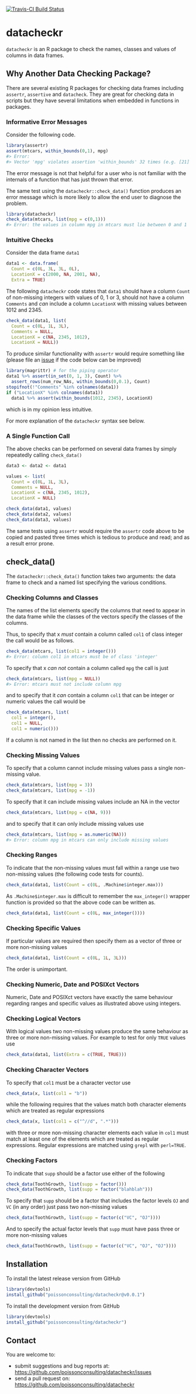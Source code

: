 <!-- README.md is generated from README.Rmd. Please edit that file -->
[![Travis-CI Build Status](https://travis-ci.org/poissonconsulting/datacheckr.svg?branch=master)](https://travis-ci.org/poissonconsulting/datacheckr)

datacheckr
==========

`datacheckr` is an R package to check the names, classes and values of columns in data frames.

Why Another Data Checking Package?
----------------------------------

There are several existing R packages for checking data frames including `assertr`, `assertive` and `datacheck`. They are great for checking data in scripts but they have several limitations when embedded in functions in packages.

### Informative Error Messages

Consider the following code.

``` r
library(assertr)
assert(mtcars, within_bounds(0,1), mpg)
#> Error: 
#> Vector 'mpg' violates assertion 'within_bounds' 32 times (e.g. [21] at index 1)
```

The error message is not that helpful for a user who is not familiar with the internals of a function that has just thrown that error.

The same test using the `datacheckr::check_data()` function produces an error message which is more likely to allow the end user to diagnose the problem.

``` r
library(datacheckr)
check_data(mtcars, list(mpg = c(0,1)))
#> Error: the values in column mpg in mtcars must lie between 0 and 1
```

### Intuitive Checks

Consider the data frame `data1`

``` r
data1 <- data.frame(
  Count = c(0L, 3L, 3L, 0L), 
  LocationX = c(2000, NA, 2001, NA), 
  Extra = TRUE)
```

The following `datacheckr` code states that `data1` should have a column `Count` of non-missing integers with values of 0, 1 or 3, should not have a column `Comments` and *can* include a column `LocationX` with missing values between 1012 and 2345.

``` r
check_data(data1, list(
  Count = c(0L, 1L, 3L), 
  Comments = NULL, 
  LocationX = c(NA, 2345, 1012),
  LocationX = NULL))
```

To produce similar functionality with `assertr` would require something like (please file an [issue](https://github.com/poissonconsulting/datacheckr/issues) if the code below can be improved)

``` r
library(magrittr) # for the piping operator
data1 %>% assert(in_set(0, 1, 3), Count) %>%
  assert_rows(num_row_NAs, within_bounds(0,0.1), Count)
stopifnot(!"Comments" %in% colnames(data1))
if ("LocationX" %in% colnames(data1))
  data1 %>% assert(within_bounds(1012, 2345), LocationX)
```

which is in my opinion less intuitive.

For more explanation of the `datacheckr` syntax see below.

### A Single Function Call

The above checks can be performed on several data frames by simply repeatedly calling `check_data()`

``` r
data3 <- data2 <- data1

values <- list(
  Count = c(0L, 1L, 3L), 
  Comments = NULL, 
  LocationX = c(NA, 2345, 1012),
  LocationX = NULL)

check_data(data1, values)
check_data(data2, values)
check_data(data3, values)
```

The same tests using `assertr` would require the `assertr` code above to be copied and pasted three times which is tedious to produce and read; and as a result error prone.

check\_data()
-------------

The `datacheckr::check_data()` function takes two arguments: the data frame to check and a named list specifying the various conditions.

### Checking Columns and Classes

The names of the list elements specify the columns that need to appear in the data frame while the classes of the vectors specify the classes of the columns.

Thus, to specify that x *must* contain a column called `col1` of class integer the call would be as follows.

``` r
check_data(mtcars, list(col1 = integer()))
#> Error: column col1 in mtcars must be of class 'integer'
```

To specify that x *can not* contain a column called `mpg` the call is just

``` r
check_data(mtcars, list(mpg = NULL))
#> Error: mtcars must not include column mpg
```

and to specify that it *can* contain a column `col1` that can be integer or numeric values the call would be

``` r
check_data(mtcars, list(
  col1 = integer(), 
  col1 = NULL, 
  col1 = numeric()))
```

If a column is not named in the list then no checks are performed on it.

### Checking Missing Values

To specify that a column cannot include missing values pass a single non-missing value.

``` r
check_data(mtcars, list(mpg = 3))
check_data(mtcars, list(mpg = -1))
```

To specify that it can include missing values include an NA in the vector

``` r
check_data(mtcars, list(mpg = c(NA, 9)))
```

and to specify that it can only include missing values use

``` r
check_data(mtcars, list(mpg = as.numeric(NA)))
#> Error: column mpg in mtcars can only include missing values
```

### Checking Ranges

To indicate that the non-missing values must fall within a range use two non-missing values (the following code tests for counts).

``` r
check_data(data1, list(Count = c(0L, .Machine$integer.max)))
```

As `.Machine$integer.max` is difficult to remember the `max_integer()` wrapper function is provided so that the above code can be written as.

``` r
check_data(data1, list(Count = c(0L, max_integer())))
```

### Checking Specific Values

If particular values are required then specify them as a vector of three or more non-missing values

``` r
check_data(data1, list(Count = c(0L, 1L, 3L)))
```

The order is unimportant.

### Checking Numeric, Date and POSIXct Vectors

Numeric, Date and POSIXct vectors have exactly the same behaviour regarding ranges and specific values as illustrated above using integers.

### Checking Logical Vectors

With logical values two non-missing values produce the same behaviour as three or more non-missing values. For example to test for only `TRUE` values use

``` r
check_data(data1, list(Extra = c(TRUE, TRUE)))
```

### Checking Character Vectors

To specify that `col1` must be a character vector use

``` r
check_data(x, list(col1 = "b"))
```

while the following requires that the values match both character elements which are treated as regular expressions

``` r
check_data(x, list(col1 = c("^//d", ".*")))
```

with three or more non-missing character elements each value in `col1` must match at least one of the elements which are treated as regular expressions. Regular expressions are matched using `grepl` with `perl=TRUE`.

### Checking Factors

To indicate that `supp` should be a factor use either of the following

``` r
check_data(ToothGrowth, list(supp = factor()))
check_data(ToothGrowth, list(supp = factor("blahblah")))
```

To specify that `supp` should be a factor that includes the factor levels `OJ` and `VC` (in any order) just pass two non-missing values

``` r
check_data(ToothGrowth, list(supp = factor(c("VC", "OJ"))))
```

And to specify the actual factor levels that `supp` must have pass three or more non-missing values

``` r
check_data(ToothGrowth, list(supp = factor(c("VC", "OJ", "OJ"))))
```

Installation
------------

To install the latest release version from GitHub

``` r
library(devtools)
install_github("poissonconsulting/datacheckr@v0.0.1")
```

To install the development version from GitHub

``` r
library(devtools)
install_github("poissonconsulting/datacheckr")
```

Contact
-------

You are welcome to:

-   submit suggestions and bug reports at: <https://github.com/poissonconsulting/datacheckr/issues>
-   send a pull request on: <https://github.com/poissonconsulting/datacheckr>
